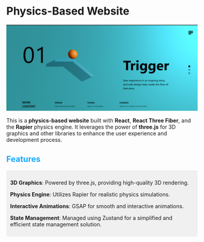 <h1>Physics-Based Website</h1>

![Screenshot of the Website](public/screeshot.PNG)

<p>This is a <strong>physics-based website</strong> built with <strong>React</strong>, <strong>React Three Fiber</strong>, and the <strong>Rapier</strong> physics engine. It leverages the power of <strong>three.js</strong> for 3D graphics and other libraries to enhance the user experience and development process.</p>
<h2 style="color: #17a8ff;">Features</h2>
<div style="background-color: #f0f0f0; padding: 10px; border-radius: 5px;">
  <p><strong>3D Graphics</strong>: Powered by three.js, providing high-quality 3D rendering.</p>
  <p><strong>Physics Engine</strong>: Utilizes Rapier for realistic physics simulations.</p>
  <p><strong>Interactive Animations</strong>: GSAP for smooth and interactive animations.</p>
  <p><strong>State Management</strong>: Managed using Zustand for a simplified and efficient state management solution.</p>
</div>

